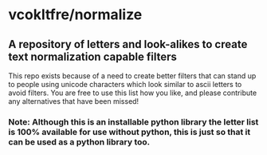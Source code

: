 # vcokltfre/normalize

## A repository of letters and look-alikes to create text normalization capable filters

This repo exists because of a need to create better filters that can stand up to people using unicode characters which look similar to ascii letters to avoid filters. You are free to use this list how you like, and please contribute any alternatives that have been missed!


### Note: Although this is an installable python library the letter list is 100% available for use without python, this is just so that it can be used as a python library too.

